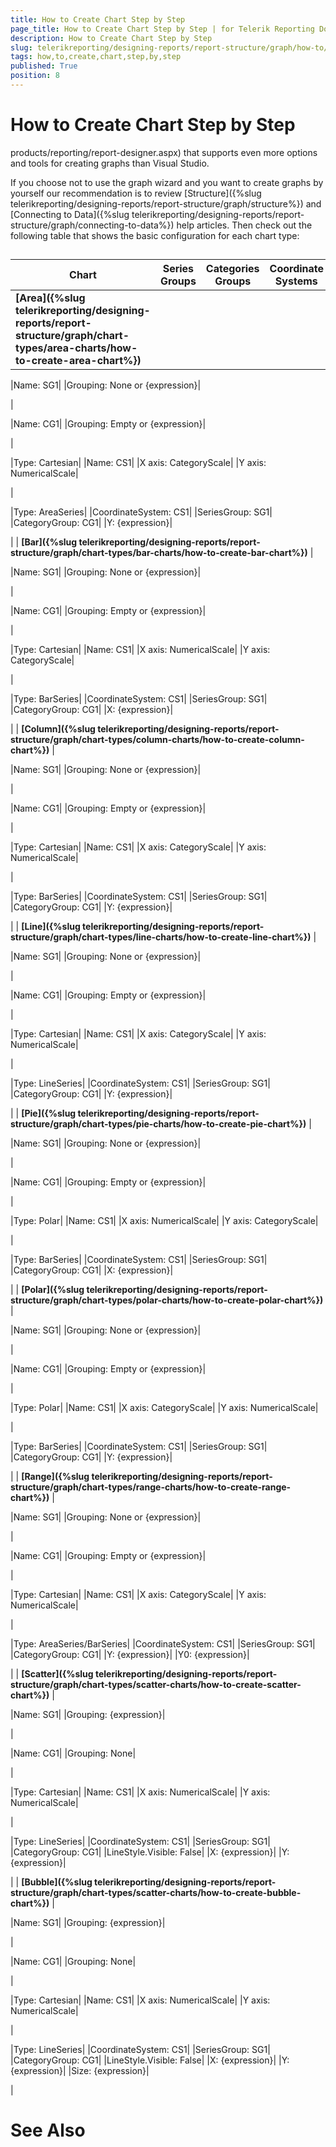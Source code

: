 ```yaml
---
title: How to Create Chart Step by Step
page_title: How to Create Chart Step by Step | for Telerik Reporting Documentation
description: How to Create Chart Step by Step
slug: telerikreporting/designing-reports/report-structure/graph/how-to/how-to-create-chart-step-by-step
tags: how,to,create,chart,step,by,step
published: True
position: 8
---
```


# How to Create Chart Step by Step

products/reporting/report-designer.aspx)
        that supports even more options and tools for creating graphs than Visual Studio. 
        

If you choose not to use the graph wizard and you want to create graphs by yourself our
        recommendation is to review [Structure]({%slug telerikreporting/designing-reports/report-structure/graph/structure%}) 
        and [Connecting to Data]({%slug telerikreporting/designing-reports/report-structure/graph/connecting-to-data%}) help articles.
        Then check out the following table that shows the basic configuration for each chart type:
      

## 


| Chart | Series Groups | Categories Groups | Coordinate Systems | Series |
| ------ | ------ | ------ | ------ | ------ |
| __[Area]({%slug telerikreporting/designing-reports/report-structure/graph/chart-types/area-charts/how-to-create-area-chart%})__ |



|Name: SG1|
|Grouping: None or {expression}|


|



|Name: CG1|
|Grouping: Empty or {expression}|


|



|Type: Cartesian|
|Name: CS1|
|X axis: CategoryScale|
|Y axis: NumericalScale|


|



|Type: AreaSeries|
|CoordinateSystem: CS1|
|SeriesGroup: SG1|
|CategoryGroup: CG1|
|Y: {expression}|


|
| __[Bar]({%slug telerikreporting/designing-reports/report-structure/graph/chart-types/bar-charts/how-to-create-bar-chart%})__ |



|Name: SG1|
|Grouping: None or {expression}|


|



|Name: CG1|
|Grouping: Empty or {expression}|


|



|Type: Cartesian|
|Name: CS1|
|X axis: NumericalScale|
|Y axis: CategoryScale|


|



|Type: BarSeries|
|CoordinateSystem: CS1|
|SeriesGroup: SG1|
|CategoryGroup: CG1|
|X: {expression}|


|
| __[Column]({%slug telerikreporting/designing-reports/report-structure/graph/chart-types/column-charts/how-to-create-column-chart%})__ |



|Name: SG1|
|Grouping: None or {expression}|


|



|Name: CG1|
|Grouping: Empty or {expression}|


|



|Type: Cartesian|
|Name: CS1|
|X axis: CategoryScale|
|Y axis: NumericalScale|


|



|Type: BarSeries|
|CoordinateSystem: CS1|
|SeriesGroup: SG1|
|CategoryGroup: CG1|
|Y: {expression}|


|
| __[Line]({%slug telerikreporting/designing-reports/report-structure/graph/chart-types/line-charts/how-to-create-line-chart%})__ |



|Name: SG1|
|Grouping: None or {expression}|


|



|Name: CG1|
|Grouping: Empty or {expression}|


|



|Type: Cartesian|
|Name: CS1|
|X axis: CategoryScale|
|Y axis: NumericalScale|


|



|Type: LineSeries|
|CoordinateSystem: CS1|
|SeriesGroup: SG1|
|CategoryGroup: CG1|
|Y: {expression}|


|
| __[Pie]({%slug telerikreporting/designing-reports/report-structure/graph/chart-types/pie-charts/how-to-create-pie-chart%})__ |



|Name: SG1|
|Grouping: None or {expression}|


|



|Name: CG1|
|Grouping: Empty or {expression}|


|



|Type: Polar|
|Name: CS1|
|X axis: NumericalScale|
|Y axis: CategoryScale|


|



|Type: BarSeries|
|CoordinateSystem: CS1|
|SeriesGroup: SG1|
|CategoryGroup: CG1|
|X: {expression}|


|
| __[Polar]({%slug telerikreporting/designing-reports/report-structure/graph/chart-types/polar-charts/how-to-create-polar-chart%})__ |



|Name: SG1|
|Grouping: None or {expression}|


|



|Name: CG1|
|Grouping: Empty or {expression}|


|



|Type: Polar|
|Name: CS1|
|X axis: CategoryScale|
|Y axis: NumericalScale|


|



|Type: BarSeries|
|CoordinateSystem: CS1|
|SeriesGroup: SG1|
|CategoryGroup: CG1|
|Y: {expression}|


|
| __[Range]({%slug telerikreporting/designing-reports/report-structure/graph/chart-types/range-charts/how-to-create-range-chart%})__ |



|Name: SG1|
|Grouping: None or {expression}|


|



|Name: CG1|
|Grouping: Empty or {expression}|


|



|Type: Cartesian|
|Name: CS1|
|X axis: CategoryScale|
|Y axis: NumericalScale|


|



|Type: AreaSeries/BarSeries|
|CoordinateSystem: CS1|
|SeriesGroup: SG1|
|CategoryGroup: CG1|
|Y: {expression}|
|Y0: {expression}|


|
| __[Scatter]({%slug telerikreporting/designing-reports/report-structure/graph/chart-types/scatter-charts/how-to-create-scatter-chart%})__ |



|Name: SG1|
|Grouping: {expression}|


|



|Name: CG1|
|Grouping: None|


|



|Type: Cartesian|
|Name: CS1|
|X axis: NumericalScale|
|Y axis: NumericalScale|


|



|Type: LineSeries|
|CoordinateSystem: CS1|
|SeriesGroup: SG1|
|CategoryGroup: CG1|
|LineStyle.Visible: False|
|X: {expression}|
|Y: {expression}|


|
| __[Bubble]({%slug telerikreporting/designing-reports/report-structure/graph/chart-types/scatter-charts/how-to-create-bubble-chart%})__ |



|Name: SG1|
|Grouping: {expression}|


|



|Name: CG1|
|Grouping: None|


|



|Type: Cartesian|
|Name: CS1|
|X axis: NumericalScale|
|Y axis: NumericalScale|


|



|Type: LineSeries|
|CoordinateSystem: CS1|
|SeriesGroup: SG1|
|CategoryGroup: CG1|
|LineStyle.Visible: False|
|X: {expression}|
|Y: {expression}|
|Size: {expression}|


|




# See Also
